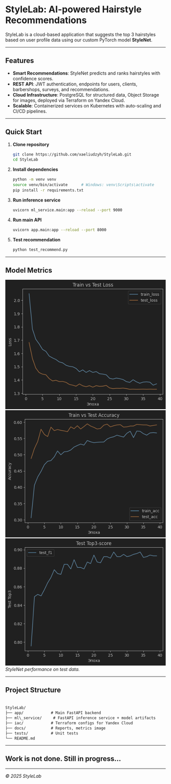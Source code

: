 # StyleLab: AI-powered Hairstyle Recommendations

StyleLab is a cloud-based application that suggests the top 3 hairstyles based on user profile data using our custom PyTorch model **StyleNet**.

---

## Features

* **Smart Recommendations**: StyleNet predicts and ranks hairstyles with confidence scores.
* **REST API**: JWT authentication, endpoints for users, clients, barbershops, surveys, and recommendations.
* **Cloud Infrastructure**: PostgreSQL for structured data, Object Storage for images, deployed via Terraform on Yandex Cloud.
* **Scalable**: Containerized services on Kubernetes with auto-scaling and CI/CD pipelines.

---

## Quick Start

1. **Clone repository**

   ```bash
   git clone https://github.com/xaeliudzyh/StyleLab.git
   cd StyleLab
   ```
   
2. **Install dependencies**
   ```bash
   python -m venv venv
   source venv/bin/activate      # Windows: venv\Scripts\activate
   pip install -r requirements.txt
   ```

3. **Run inference service**
   ```bash
   uvicorn ml_service.main:app --reload --port 9000
   ```

4. **Run main API**
   ```bash
   uvicorn app.main:app --reload --port 8000
   ```

5. **Test recommendation**
   ```bash
   python test_recommend.py
   ```

---
## Model Metrics
![Model Metrics](docs/metrics/loss)
![Model Metrics](docs/metrics/acc1)
![Model Metrics](docs/metrics/acc3)
*StyleNet performance on test data.*

---
## Project Structure
```

StyleLab/
├── app/            # Main FastAPI backend
├── ml\_service/     # FastAPI inference service + model artifacts
├── iac/            # Terraform configs for Yandex Cloud
├── docs/           # Reports, metrics image
├── tests/          # Unit tests
└── README.md

```

---
## Work is not done. Still in progress...

---
*© 2025 StyleLab*
